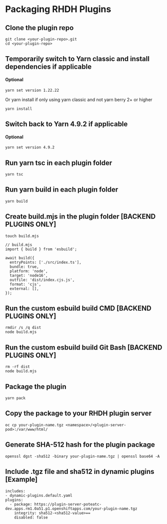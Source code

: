 # Packaging RHDH Plugins

## Clone the plugin repo
```
git clone <your-plugin-repo>.git 
cd <your-plugin-repo>
```
## Temporarily switch to Yarn classic and install dependencies if applicable
#### Optional
```
yarn set version 1.22.22
```
Or yarn install if only using yarn classic and not yarn berry 2+ or higher
```
yarn install
```

## Switch back to Yarn 4.9.2 if applicable
#### Optional
```
yarn set version 4.9.2
```
## Run yarn tsc in each plugin folder
```
yarn tsc
```
## Run yarn build in each plugin folder
```
yarn build
```
## Create build.mjs in the plugin folder [BACKEND PLUGINS ONLY]
```
touch build.mjs
```
```
// build.mjs
import { build } from 'esbuild';

await build({
  entryPoints: ['./src/index.ts'],
  bundle: true,
  platform: 'node',
  target: 'node16',
  outfile: 'dist/index.cjs.js',
  format: 'cjs',
  external: [],
});
```

## Run the custom esbuild build CMD [BACKEND PLUGINS ONLY]
```
rmdir /s /q dist
node build.mjs
```

## Run the custom esbuild build Git Bash [BACKEND PLUGINS ONLY]
```
rm -rf dist
node build.mjs
```
## Package the plugin
```
yarn pack
```
## Copy the package to your RHDH plugin server
```
oc cp your-plugin-name.tgz <namespace>/<plugin-server-pod>:/var/www/html/
```
## Generate SHA-512 hash for the plugin package
```
openssl dgst -sha512 -binary your-plugin-name.tgz | openssl base64 -A
```
## Include .tgz file and sha512 in dynamic plugins [Example]
```
includes:
- dynamic-plugins.default.yaml
plugins:
  - package: https://plugin-server-poteatc-dev.apps.rm1.0a51.p1.openshiftapps.com/your-plugin-name.tgz
    integrity: sha512-<sha512-value>==
    disabled: false
```
